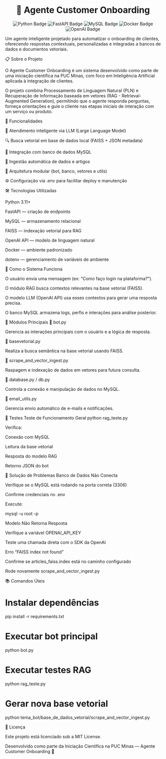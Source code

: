 <h1 align="center"> 🤖 Agente Customer Onboarding </h1> <p align="center"> <img alt="Python Badge" src="https://img.shields.io/badge/Python-%233776AB?style=for-the-badge&logo=python&logoColor=white"> <img alt="FastAPI Badge" src="https://img.shields.io/badge/FastAPI-%23009688?style=for-the-badge&logo=fastapi&logoColor=white"> <img alt="MySQL Badge" src="https://img.shields.io/badge/MySQL-%234479A1?style=for-the-badge&logo=mysql&logoColor=white"> <img alt="Docker Badge" src="https://img.shields.io/badge/Docker-%232496ED?style=for-the-badge&logo=docker&logoColor=white"> <img alt="OpenAI Badge" src="https://img.shields.io/badge/OpenAI-%23412991?style=for-the-badge&logo=openai&logoColor=white"> </p>

Um agente inteligente projetado para automatizar o onboarding de clientes, oferecendo respostas contextuais, personalizadas e integradas a bancos de dados e documentos vetoriais.

📋 Sobre o Projeto

O Agente Customer Onboarding é um sistema desenvolvido como parte de uma iniciação científica na PUC Minas, com foco em Inteligência Artificial aplicada à integração de clientes.

O projeto combina Processamento de Linguagem Natural (PLN) e Recuperação de Informação baseada em vetores (RAG - Retrieval-Augmented Generation), permitindo que o agente responda perguntas, forneça orientações e guie o cliente nas etapas iniciais de interação com um serviço ou produto.

🚀 Funcionalidades

💬 Atendimento inteligente via LLM (Large Language Model)

🔍 Busca vetorial em base de dados local (FAISS + JSON metadata)

🧠 Integração com banco de dados MySQL

🧾 Ingestão automática de dados e artigos

🧩 Arquitetura modular (bot, banco, vetores e utils)

⚙️ Configuração via .env para facilitar deploy e manutenção

🛠️ Tecnologias Utilizadas

Python 3.11+

FastAPI — criação de endpoints

MySQL — armazenamento relacional

FAISS — indexação vetorial para RAG

OpenAI API — modelo de linguagem natural

Docker — ambiente padronizado

dotenv — gerenciamento de variáveis de ambiente

🧠 Como o Sistema Funciona

O usuário envia uma mensagem (ex: “Como faço login na plataforma?”).

O módulo RAG busca contextos relevantes na base vetorial (FAISS).

O modelo LLM (OpenAI API) usa esses contextos para gerar uma resposta precisa.

O banco MySQL armazena logs, perfis e interações para análise posterior.

🧩 Módulos Principais
🔹 bot.py

Gerencia as interações principais com o usuário e a lógica de resposta.

🔹 basevetorial.py

Realiza a busca semântica na base vetorial usando FAISS.

🔹 scrape_and_vector_ingest.py

Raspagem e indexação de dados em vetores para futura consulta.

🔹 database.py / db.py

Controla a conexão e manipulação de dados no MySQL.

🔹 email_utils.py

Gerencia envio automático de e-mails e notificações.

🧪 Testes
Teste de Funcionamento Geral
python rag_teste.py


Verifica:

Conexão com MySQL

Leitura da base vetorial

Resposta do modelo RAG

Retorno JSON do bot

🐛 Solução de Problemas
Banco de Dados Não Conecta

Verifique se o MySQL está rodando na porta correta (3306)

Confirme credenciais no .env

Execute:

mysql -u root -p

Modelo Não Retorna Resposta

Verifique a variável OPENAI_API_KEY

Teste uma chamada direta com o SDK da OpenAI

Erro “FAISS index not found”

Confirme se articles_faiss.index está no caminho configurado

Rode novamente scrape_and_vector_ingest.py

📚 Comandos Úteis
# Instalar dependências
pip install -r requirements.txt

# Executar bot principal
python bot.py

# Executar testes RAG
python rag_teste.py

# Gerar nova base vetorial
python tema_bot/base_de_dados_vetorial/scrape_and_vector_ingest.py

🧾 Licença

Este projeto está licenciado sob a MIT License.

Desenvolvido como parte da Iniciação Científica na PUC Minas — Agente Customer Onboarding 🚀
